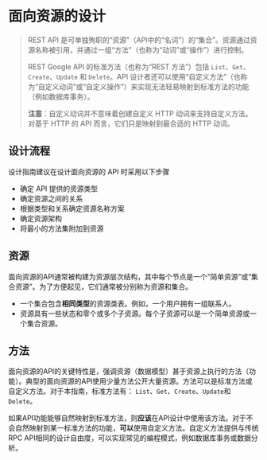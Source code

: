 # 面向资源的设计



> REST API 是可单独殉职的“资源”（API中的“名词”）的“集合”。资源通过资源名称被引用，并通过一组“方法”（也称为“动词”或“操作”）进行控制。
>
> REST Google API 的标准方法（也称为“REST 方法”）包括 `List`、`Get`、`Create`、`Update` 和 `Delete`。API 设计者还可以使用“自定义方法”（也称为“自定义动词”或“自定义操作”）来实现无法轻易映射到标准方法的功能（例如数据库事务）。
>
> **注意**：自定义动词并不意味着创建自定义 HTTP 动词来支持自定义方法。对基于 HTTP 的 API 而言，它们只是映射到最合适的 HTTP 动词。



## 设计流程

设计指南建议在设计面向资源的 API 时采用以下步骤

- 确定 API 提供的资源类型
- 确定资源之间的关系
- 根据类型和关系确定资源名称方案
- 确定资源架构
- 将最小的方法集附加到资源



## 资源

面向资源的API通常被构建为资源层次结构，其中每个节点是一个“简单资源”或“集合资源”。为了方便起见，它们通常被分别称为资源和集合。

- 一个集合包含**相同类型**的资源类表。例如，一个用户拥有一组联系人。
- 资源具有一些状态和零个或多个子资源。每个子资源可以是一个简单资源或一个集合资源。



## 方法

面向资源的API的关键特性是，强调资源（数据模型）甚于资源上执行的方法（功能）。典型的面向资源的API使用少量方法公开大量资源。方法可以是标准方法或自定义方法。对于本指南，标准方法有： `List`、`Get`、`Create`、`Update`和`Delete`。

如果API功能能够自然映射到标准方法，则**应该**在API设计中使用该方法。对于不会自然映射到某一标准方法的功能，**可以**使用自定义方法。自定义方法提供与传统RPC API相同的设计自由度，可以实现常见的编程模式，例如数据库事务或数据分析。



